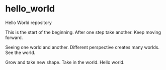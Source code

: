 # hello_world
Hello World repository


This is the start of the beginning. 
After one step take another. 
Keep moving forward.

Seeing one world and another.
Different perspective creates many worlds.
See the world.

Grow and take new shape.
Take in the world.
Hello world.
